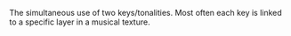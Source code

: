 The simultaneous use of two keys/tonalities.
Most often each key is linked to a specific layer in a musical texture.

